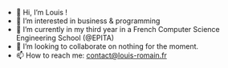 - 👋 Hi, I’m Louis !
- 👀 I’m interested in business & programming
- 🌱 I’m currently in my third year in a French Computer Science Engineering School (@EPITA)
- 💞️ I’m looking to collaborate on nothing for the moment.
- 📫 How to reach me: 
contact@louis-romain.fr
